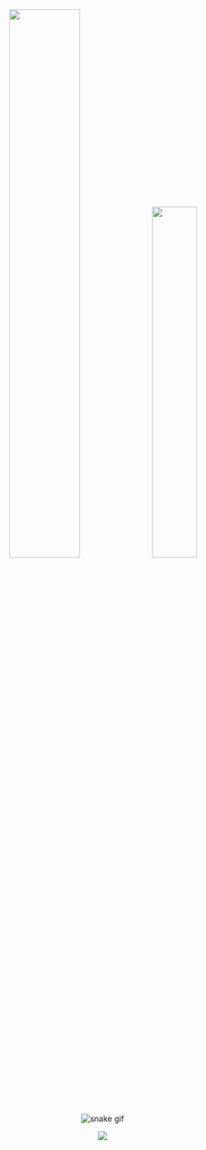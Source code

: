 <!-- Stats -->
<div align="center">
  <img src="https://github-readme-stats.vercel.app/api?username=kevinacuna0194&theme=blue-green&hide_border=true&include_all_commits=true&count_private=true&locale=es" width="50%" />
  <img src="https://github-readme-stats.vercel.app/api/top-langs/?username=kevinacuna0194&theme=blue-green&hide_border=true&include_all_commits=true&count_private=true&layout=compact&locale=es" width="40%" /> </br>
</div>

<!-- Snake Animation -->
<div align="center">
    
  ![snake gif](https://github.com/kevinacuna0194/kevinacuna0194/blob/output/github-snake-dark.svg)
  
</div>

<!-- Visit Counter -->
<div align="center">
  
  [![](https://visitcount.itsvg.in/api?id=&icon=10&color=6)](https://visitcount.itsvg.in)
  
</div>

<!--
**kevinacuna0194/kevinacuna0194** is a ✨ _special_ ✨ repository because its `README.md` (this file) appears on your GitHub profile.

Here are some ideas to get you started:

- 🔭 I’m currently working on ...
- 🌱 I’m currently learning ...
- 👯 I’m looking to collaborate on ...
- 🤔 I’m looking for help with ...
- 💬 Ask me about ...
- 📫 How to reach me: ...
- 😄 Pronouns: ...
- ⚡ Fun fact: ...
-->
